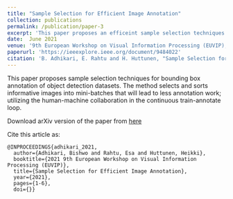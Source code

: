 ```yaml
---
title: "Sample Selection for Efficient Image Annotation"
collection: publications
permalink: /publication/paper-3
excerpt: 'This paper proposes an efficeint sample selection techniques for the image annotation.'
date:  June 2021
venue: '9th European Workshop on Visual Information Processing (EUVIP), Jun 2021'
paperurl: 'https://ieeexplore.ieee.org/document/9484022'
citation: 'B. Adhikari, E. Rahtu and H. Huttunen, "Sample Selection for Efficient Image Annotation", 2021 9th European Workshop on Visual Information Processing (EUVIP), 2021, pp. 1-6, doi: 10.1109/EUVIP50544.2021.9484022.'
---
```

This paper proposes sample selection techniques for bounding box annotation of object detection datasets. The method selects and sorts informative images into mini-batches that will lead to less annotation work; utilizing the human-machine collaboration in the continuous train-annotate loop. 

Download arXiv version of the paper from [here](https://arxiv.org/abs/2105.04678)

Cite this article as:

```
@INPROCEEDINGS{adhikari_2021,  
  author={Adhikari, Bishwo and Rahtu, Esa and Huttunen, Heikki},  
  booktitle={2021 9th European Workshop on Visual Information Processing (EUVIP)},   
  title={Sample Selection for Efficient Image Annotation},   
  year={2021}, 
  pages={1-6},  
  doi={}}
```

